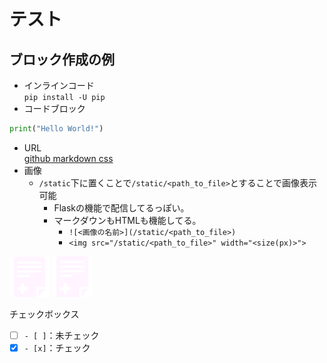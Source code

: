 # テスト
## ブロック作成の例
- インラインコード  
 `pip install -U pip`
- コードブロック
```python
print("Hello World!")
```
- URL  
[github markdown css](https://github.com/sindresorhus/github-markdown-css/tree/main)
- 画像
	- `/static`下に置くことで`/static/<path_to_file>`とすることで画像表示可能
		- Flaskの機能で配信してるっぽい。
		- マークダウンもHTMLも機能してる。
			- `![<画像の名前>](/static/<path_to_file>)`
			- `<img src="/static/<path_to_file>" width="<size(px)>">`

![ファイル追加](/static/images/add_file.png)
<img src="/static/images/add_file.png" width="65">

チェックボックス  
- [ ] `- [ ]`：未チェック
- [x] `- [x]`：チェック